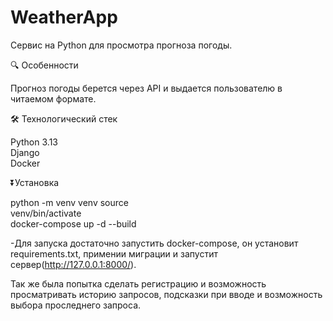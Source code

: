 # WeatherApp
Сервис на Python для просмотра прогноза погоды.

🔍 Особенности

Прогноз погоды берется через API и выдается пользователю в читаемом формате.

🛠 Технологический стек

Python 3.13  
Django  
Docker  

⏬Установка

python -m venv venv source  
venv/bin/activate  
docker-compose up -d --build  

-Для запуска достаточно запустить docker-compose, он установит requirements.txt, примении миграции и запустит сервер(http://127.0.0.1:8000/).

Так же была попытка сделать регистрацию и возможность просматривать историю запросов, подсказки при вводе и возможность выбора проследнего запроса.
